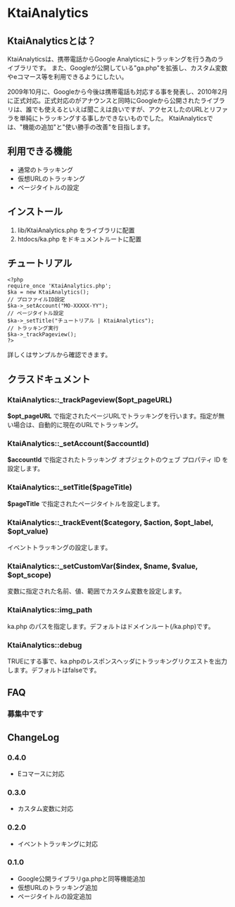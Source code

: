 # KtaiAnalytics

## KtaiAnalyticsとは？

KtaiAnalyticsは、携帯電話からGoogle Analyticsにトラッキングを行う為のライブラリです。
また、Googleが公開している"ga.php"を拡張し、カスタム変数やeコマース等を利用できるようにしたい。

2009年10月に、Googleから今後は携帯電話も対応する事を発表し、2010年2月に正式対応。正式対応のがアナウンスと同時にGoogleから公開されたライブラリは、誰でも使えるといえば聞こえは良いですが、アクセスしたのURLとリファラを単純にトラッキングする事しかできないものでした。
KtaiAnalyticsでは、"機能の追加"と"使い勝手の改善"を目指します。


## 利用できる機能

  - 通常のトラッキング
  - 仮想URLのトラッキング
  - ページタイトルの設定


## インストール
1. lib/KtaiAnalytics.php をライブラリに配置
2. htdocs/ka.php をドキュメントルートに配置


## チュートリアル

    <?php
    require_once 'KtaiAnalytics.php';
    $ka = new KtaiAnalytics();
    // プロファイルID設定
    $ka->_setAccount("MO-XXXXX-YY");
    // ページタイトル設定
    $ka->_setTitle("チュートリアル | KtaiAnalytics");
    // トラッキング実行
    $ka->_trackPageview();
    ?>

詳しくはサンプルから確認できます。


## クラスドキュメント

### KtaiAnalytics::\_trackPageview($opt\_pageURL)
**$opt_pageURL** で指定されたページURLでトラッキングを行います。指定が無い場合は、自動的に現在のURLでトラッキング。  


### KtaiAnalytics::\_setAccount($accountId)
**$accountId** で指定されたトラッキング オブジェクトのウェブ プロパティ ID を設定します。  


### KtaiAnalytics::\_setTitle($pageTitle)
**$pageTitle** で指定されたページタイトルを設定します。  


### KtaiAnalytics::\_trackEvent($category, $action, $opt\_label, $opt\_value)
イベントトラッキングの設定します。  


### KtaiAnalytics::\_setCustomVar($index, $name, $value, $opt\_scope)
変数に指定された名前、値、範囲でカスタム変数を設定します。  


### KtaiAnalytics::img\_path
ka.php のパスを指定します。デフォルトはドメインルート(/ka.php)です。  


### KtaiAnalytics::debug
TRUEにする事で、ka.phpのレスポンスヘッダにトラッキングリクエストを出力します。デフォルトはfalseです。  


## FAQ

### 募集中です


## ChangeLog

### 0.4.0
  - Eコマースに対応

### 0.3.0
  - カスタム変数に対応

### 0.2.0
  - イベントトラッキングに対応

### 0.1.0
  - Google公開ライブラリga.phpと同等機能追加
  - 仮想URLのトラッキング追加
  - ページタイトルの設定追加
